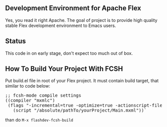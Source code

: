 ## Development Environment for Apache Flex ##

Yes, you read it right Apache. The goal of project is to provide
high quality stable Flex development environment to Emacs users.

## Status ##

This code in on early stage, don't expect too much out of box.

## How To Build Your Project With FCSH ##

Put build.el file in root of your Flex project. It must contain
build target, that similar to code below:
<pre>
;; fcsh-mode compile settings
((compiler "mxmlc")
 (flags "-incremental=true -optimize=true -actionscript-file-encoding=UTF-8")
   (script "/absolute/pathTo/yourProject/Main.mxml"))`
</pre>
than do `M-x flashdev-fcsh-build`
